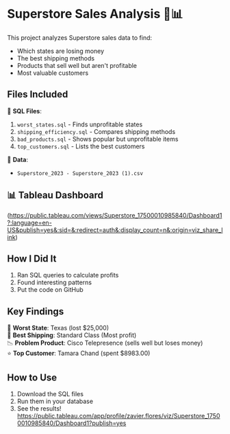 # Superstore Sales Analysis 🛒📊

This project analyzes Superstore sales data to find:
- Which states are losing money
- The best shipping methods
- Products that sell well but aren't profitable
- Most valuable customers

## Files Included

📂 **SQL Files**:
1. `worst_states.sql` - Finds unprofitable states
2. `shipping_efficiency.sql` - Compares shipping methods
3. `bad_products.sql` - Shows popular but unprofitable items
4. `top_customers.sql` - Lists the best customers

📂 **Data**:
- `Superstore_2023 - Superstore_2023 (1).csv` 

## 📊 Tableau Dashboard
(https://public.tableau.com/views/Superstore_17500010985840/Dashboard1?:language=en-US&publish=yes&:sid=&:redirect=auth&:display_count=n&:origin=viz_share_link) 

## How I Did It

1. Ran SQL queries to calculate profits
2. Found interesting patterns
3. Put the code on GitHub

## Key Findings

🔴 **Worst State**: Texas (lost $25,000)  
🚚 **Best Shipping**: Standard Class (Most profit)  
📉 **Problem Product**: Cisco Telepresence (sells well but loses money)  
⭐ **Top Customer**: Tamara Chand (spent $8983.00)

## How to Use

1. Download the SQL files
2. Run them in your database
3. See the results!
https://public.tableau.com/app/profile/zavier.flores/viz/Superstore_17500010985840/Dashboard1?publish=yes 
